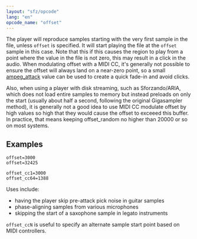 ```yaml
---
layout: "sfz/opcode"
lang: "en"
opcode_name: "offset"
---
```

The player will reproduce samples starting with the very first sample in the file,
unless `offset` is specified. It will start playing the file at the `offset`
sample in this case. Note that this if this causes the region to play from a point
where the value in the file is not zero, this may result in a click in the audio.
When modulating offset with a MIDI CC, it's generally not possible to ensure the
offset will always land on a near-zero point, so a small [ampeg_attack](ampeg_attack)
value can be used to create a quick fade-in and avoid clicks.

Also, when using a player with disk streaming, such as Sforzando/ARIA, which does not
load entire samples to memory but instead preloads on only the start (usually about
half a second, following the original Gigasampler method), it is generally not a good
idea to use MIDI CC modulate offset by high values so high that they would cause the
offset to exceeed this buffer. In practice, that means keeping offset_random no higher
than 20000 or so on most systems.

## Examples

```
offset=3000
offset=32425

offset_cc1=3000
offset_cc64=1388
```

Uses include:
- having the player skip pre-attack pick noise in guitar samples
- phase-aligning samples from various microphones
- skipping the start of a saxophone sample in legato instruments

`offset_ccN` is useful to specify an alternate sample start point based
on MIDI controllers.
